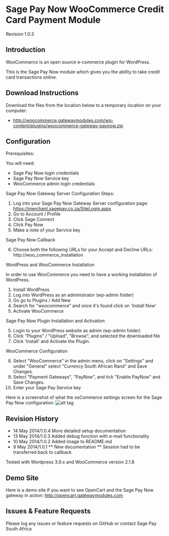 Sage Pay Now WooCommerce Credit Card Payment Module
===================================================

Revision 1.0.3

Introduction
------------
WooCommerce is an open source e-commerce plugin for WordPress.

This is the Sage Pay Now module which gives you the ability to take credit card transactions online.

Download Instructions
-------------------------

Download the files from the location below to a temporary location on your computer:
* http://woocommerce.gatewaymodules.com/wp-content/plugins/woocommerce-gateway-paynow.zip

Configuration
-------------

Prerequisites:

You will need:
* Sage Pay Now login credentials
* Sage Pay Now Service key
* WooCommerce admin login credentials

Sage Pay Now Gateway Server Configuration Steps:

1. Log into your Sage Pay Now Gateway Server configuration page:
	https://merchant.sagepay.co.za/SiteLogin.aspx
2. Go to Account / Profile
3. Click Sage Connect
4. Click Pay Now
5. Make a note of your Service key

Sage Pay Now Callback

6. Choose both the following URLs for your Accept and Decline URLs:
	http://woo_commerce_installation

WordPress and WooCommerce Installation

In order to use WooCommerce you need to have a working installation of WordPress.

1. Install WordPress
2. Log into WordPress as an administrator (wp-admin folder)
3. Go go to Plugins / Add New
3. Search for "woocommerce" and once it's found click on 'Install Now'
4. Activate WooCommerce

Sage Pay Now Plugin Installation and Activation

5. Login to your WordPress website as admin (wp-admin folder)
6. Click "Plugins" / "Upload", "Browse", and selected the downloaded file
7. Click 'Install' and Activate the Plugin.

WooCommerce Configuration

8. Select "WooCommerce" in the admin menu, click on "Settings" and under "General" select "Currency South African Rand" and Save Changes.
9. Select "Payment Gateways", "PayNow", and tick "Enable PayNow" and Save Changes.
10. Enter your Sage Pay Service key

Here is a screenshot of what the osCommerce settings screen for the Sage Pay Now configuration:
![alt tag](http://woocommerce.gatewaymodules.com/woocommerce_screenshot1.png)

Revision History
----------------

* 14 May 2014/1.0.4 More detailed setup documentation
* 13 May 2014/1.0.3 Added debug function with e-mail functionality
* 10 May 2014/1.0.2 Added image to README.md
* 9 May 2014/1.0.1
** New documentation
** Session had to be transferred back to callback

Tested with Wordpress 3.9.x and WooCommerce version 2.1.8

Demo Site
---------
Here is a demo site if you want to see OpenCart and the Sage Pay Now gateway in action:
http://opencart.gatewaymodules.com

Issues & Feature Requests
-------------------------
Please log any issues or feature requests on GitHub or contact Sage Pay South Africa
